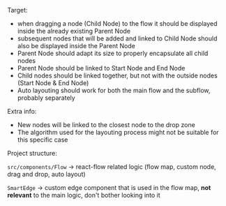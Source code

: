 Target:

- when dragging a node (Child Node) to the flow it should be displayed inside the already existing Parent Node
- subsequent nodes that will be added and linked to Child Node should also be displayed inside the Parent Node
- Parent Node should adapt its size to properly encapsulate all child nodes
- Parent Node should be linked to Start Node and End Node
- Child nodes should be linked together, but not with the outside nodes (Start Node & End Node)
- Auto layouting should work for both the main flow and the subflow, probably separately

Extra info:

- New nodes will be linked to the closest node to the drop zone
- The algorithm used for the layouting process might not be suitable for this specific case

Project structure:

`src/components/Flow` -> react-flow related logic (flow map, custom node, drag and drop, auto layout)

`SmartEdge` -> custom edge component that is used in the flow map, **not relevant** to the main logic, don't bother looking into it
